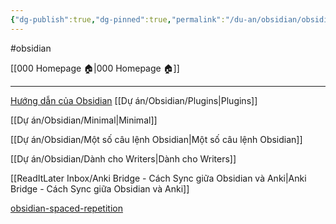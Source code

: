 ```yaml
---
{"dg-publish":true,"dg-pinned":true,"permalink":"/du-an/obsidian/obsidian/","pinned":true,"dgPassFrontmatter":true}
---
```


#obsidian

[[000 Homepage 🏠\|000 Homepage 🏠]]
___
[Hướng dẫn của Obsidian](https://publish.obsidian.md/help-vi/)
[[Dự án/Obsidian/Plugins\|Plugins]]

[[Dự án/Obsidian/Minimal\|Minimal]]

[[Dự án/Obsidian/Một số câu lệnh Obsidian\|Một số câu lệnh Obsidian]]

[[Dự án/Obsidian/Dành cho Writers\|Dành cho Writers]]

[[ReadItLater Inbox/Anki Bridge - Cách Sync giữa Obsidian và Anki\|Anki Bridge - Cách Sync giữa Obsidian và Anki]]

[obsidian-spaced-repetition](https://github.com/st3v3nmw/obsidian-spaced-repetition)